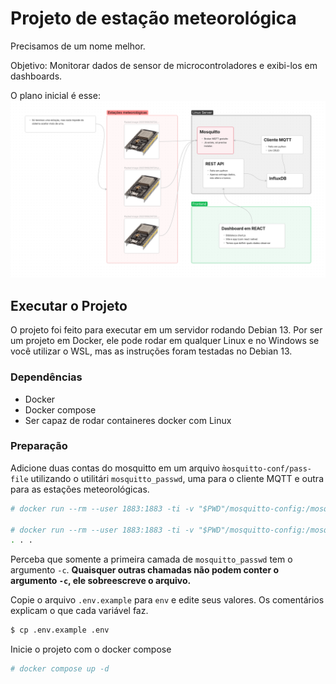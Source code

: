 # Projeto de estação meteorológica
Precisamos de um nome melhor.

Objetivo: Monitorar dados de sensor de microcontroladores e exibi-los em dashboards.

O plano inicial é esse:
![Imagem overview do plano](docs/overview.png)

## Executar o Projeto
O projeto foi feito para executar em um servidor rodando Debian 13. Por ser um projeto em Docker, ele pode rodar em qualquer Linux e no Windows se você utilizar o WSL, mas as instruções foram testadas no Debian 13.

### Dependências
+ Docker
+ Docker compose
+ Ser capaz de rodar containeres docker com Linux

### Preparação
Adicione duas contas do mosquitto em um arquivo `m̀osquitto-conf/pass-file` utilizando o utilitári `mosquitto_passwd`, uma para o cliente MQTT e outra para as estações meteorológicas.
```sh
# docker run --rm --user 1883:1883 -ti -v "$PWD"/mosquitto-config:/mosquitto/config eclipse-mosquitto mosquitto_passwd -c /mosquitto/config/pass-file <usuario1>

# docker run --rm --user 1883:1883 -ti -v "$PWD"/mosquitto-config:/mosquitto/config eclipse-mosquitto mosquitto_passwd -c /mosquitto/config/pass-file <usuario2>
. . .
```
Perceba que somente a primeira camada de `mosquitto_passwd` tem o argumento `-c`. **Quaisquer outras chamadas não podem conter o argumento `-c`, ele sobreescreve o arquivo.**

Copie o arquivo `.env.example` para `env` e edite seus valores. Os comentários explicam o que cada variável faz.
```sh
$ cp .env.example .env
```

Inicie o projeto com o docker compose
```sh
# docker compose up -d
```


